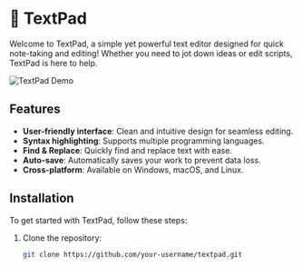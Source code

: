 # 📝 TextPad

Welcome to TextPad, a simple yet powerful text editor designed for quick note-taking and editing! Whether you need to jot down ideas or edit scripts, TextPad is here to help.

![TextPad Demo]() 

## Features

- **User-friendly interface**: Clean and intuitive design for seamless editing.
- **Syntax highlighting**: Supports multiple programming languages.
- **Find & Replace**: Quickly find and replace text with ease.
- **Auto-save**: Automatically saves your work to prevent data loss.
- **Cross-platform**: Available on Windows, macOS, and Linux.

## Installation

To get started with TextPad, follow these steps:

1. Clone the repository:
   ```bash
   git clone https://github.com/your-username/textpad.git
